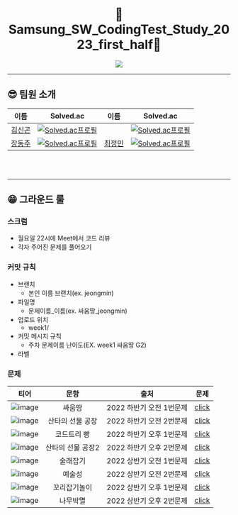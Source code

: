
<div align="center">
   <h1>🚀Samsung_SW_CodingTest_Study_2023_first_half🚀
</div>
<p align="center"><img src="https://user-images.githubusercontent.com/87477828/227964001-d390758a-50c8-4ded-85ae-252b5df4d37d.png"></p>

   ---
   
   ## 😎 팀원 소개
   |이름|Solved.ac|이름|Solved.ac|
   |--|--|--|--|
   |[김신곤](https://github.com/SinGonKim)|[![Solved.ac프로필](http://mazassumnida.wtf/api/mini/generate_badge?boj=singon96)]((https://solved.ac/profile/singon96))|[]()|[![Solved.ac프로필]()]((https://solved.ac/profile/hongmi117))|
   |[장동주](https://github.com/easternpillar)|[![Solved.ac프로필](http://mazassumnida.wtf/api/mini/generate_badge?boj=easternpillar)](https://solved.ac/profile/easternpillar)|[최정민](https://github.com/JMine97)|[![Solved.ac프로필](http://mazassumnida.wtf/api/mini/generate_badge?boj=chlwjdals98)](https://solved.ac/profile/chlwjdals98)|

   <br><br>
   </div>
   
   ---
   
   ## 😁 그라운드 룰
   ### 스크럼
   * 월요일 22시에 Meet에서 코드 리뷰
   * 각자 주어진 문제를 풀어오기

   ### 커밋 규칙
   * 브랜치
      * 본인 이름 브랜치(ex. jeongmin)
   *  파일명
      *  문제이름_이름(ex. 싸움땅_jeongmin)
   * 업로드 위치
      * week1/
   *  커밋 메시지 규칙
      *  주차 문제이름 난이도(EX. week1 싸움땅 G2)
   *  라벨
   
   ### 문제
   |티어|문항|출처|문제|
   |:---:|:---:|:---:|:---:|
   |![image](https://user-images.githubusercontent.com/87477828/227965718-784a60f7-5543-42c3-abd3-d33d7728f272.png)|싸움땅|2022 하반기 오전 1번문제|[click](https://www.codetree.ai/training-field/frequent-problems/battle-ground/description?page=3&pageSize=20&username=singon96)|
   |![image](https://user-images.githubusercontent.com/87477828/227966880-0c4dfc06-4789-4baf-8524-74292e1b24eb.png)|산타의 선물 공장|2022 하반기 오전 2번문제|[click](https://www.codetree.ai/training-field/frequent-problems/santa-gift-factory/description?page=3&pageSize=20&username=singon96)|
   |![image](https://user-images.githubusercontent.com/87477828/227965718-784a60f7-5543-42c3-abd3-d33d7728f272.png)|코드트리 빵|2022 하반기 오후 1번문제|[click](https://www.codetree.ai/training-field/frequent-problems/codetree-mon-bread/description?page=3&pageSize=20&username=singon96)|
   |![image](https://user-images.githubusercontent.com/87477828/227967891-9d60a141-da3a-41c0-bf70-e99e99c62a69.png)|산타의 선물 공장2|2022 하반기 오후 2번문제|[click](https://www.codetree.ai/training-field/frequent-problems/santa-gift-factory-2/description?page=3&pageSize=20&username=singon96)|
   |![image](https://user-images.githubusercontent.com/87477828/227969288-5130c3dc-6034-439f-a42d-fff6b84143c8.png)|술래잡기|2022 상반기 오전 1번문제|[click](https://www.codetree.ai/training-field/frequent-problems/hide-and-seek/description?page=3&pageSize=20&username=singon96)|
   |![image](https://user-images.githubusercontent.com/87477828/227969422-6c280540-f3cd-4d19-8374-0ebb9731913c.png)|예술성|2022 상반기 오전 2번문제|[click](https://www.codetree.ai/training-field/frequent-problems/artistry/description?page=3&pageSize=20&username=singon96)|
   |![image](https://user-images.githubusercontent.com/87477828/227969288-5130c3dc-6034-439f-a42d-fff6b84143c8.png)|꼬리잡기놀이|2022 상반기 오후 1번문제|[click](https://www.codetree.ai/training-field/frequent-problems/tail-catch-play/description?page=3&pageSize=20&username=singon96)|
   |![image](https://user-images.githubusercontent.com/87477828/227969689-3c9e923b-5089-49d5-b1ba-ec3dde98e84f.png)|나무박멸|2022 상반기 오후 2번문제|[click](https://www.codetree.ai/training-field/frequent-problems/tree-kill-all/description?page=3&pageSize=20&username=singon96)|
   
 
   
